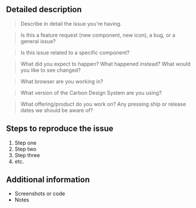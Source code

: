 <!-- Feel free to remove sections that aren't relevant.

## Title line template: [Title]: Brief description

-->

## Detailed description

> Describe in detail the issue you're having.

> Is this a feature request (new component, new icon), a bug, or a general issue?

> Is this issue related to a specific component?

> What did you expect to happen? What happened instead? What would you like to see changed?

> What browser are you working in?

> What version of the Carbon Design System are you using?

> What offering/product do you work on? Any pressing ship or release dates we should be aware of?

## Steps to reproduce the issue

<!--
Please try to re-create the issue using our Codesandbox template available here:
- React https://codesandbox.io/s/x2mjypo6pp - Vue https://codesandbox.io/s/5zk452o9jp

This helps reduce the issue to an isolated case that helps us out when debugging.
If you're able to reproduce using the codesandbox link above, please include the
link in addition to the steps to reproduce. Thanks so much!
-->

<!-- [Codesandbox](<url>) -->

1. Step one
2. Step two
3. Step three
4. etc.

## Additional information

- Screenshots or code
- Notes
